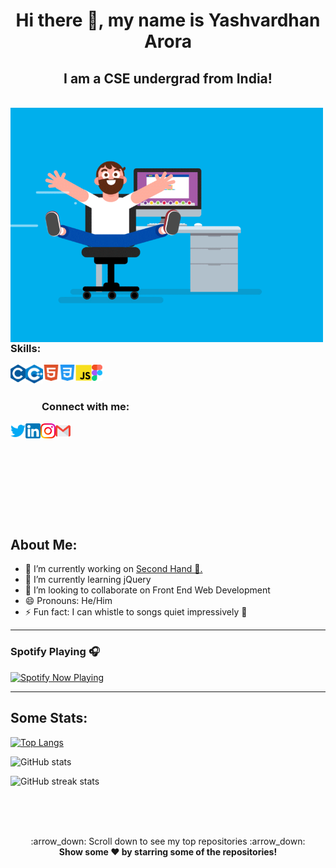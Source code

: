 <h1 align="center">Hi there 👋, my name is Yashvardhan Arora</h1>
<h2 align="center">I am a CSE undergrad from India!</h2>
<br>
  <img align="left" alt="GIF" src="https://github.com/yash22arora/yash22arora/blob/main/Media/animation2.gif" width="500"> 


<h3>Skills: </h3>

<img align="left" title="C" alt="C" height="28px" src="./logos/c_colored.png" />
<img align="left" title="C++" alt="C++" height="30px" src="./logos/cpp_coloured.png" />
<img align="left" title="HTML5" alt="HTML5" width="26px" src="./logos/html5_coloured.png" />
<img align="left" title="CSS3" alt="CSS3" width="26px" src="./logos/css3_coloured.png" />
<img align="left" title="JS" alt="JavaScript" height="26px" src="./logos/javascript_coloured2.png" />
<img align="left" title="FIGMA" alt="FIGMA" height="26px" src="./logos/figma.svg" />
 


<br>
<br>
<h3 style="left: 50px; position:relative;">Connect with me:</h3> 

<a href="https://twitter.com/YashvardhanAro2"><img align="left" title="Twitter - Yashvardhan Arora" alt="Twitter" height="24px" src="./logos/twitter_coloured.png" /></a>
<a href="https://www.linkedin.com/in/yashvardhan-arora/"><img align="left" title="LinkedIn - Yashvardhan Arora" alt="LinkedIn" height="24px" src="./logos/linkedin_coloured.png" /></a>
<a href="https://www.instagram.com/yashvardhan2210/"><img align="left" title="Instagram - Yashvardhan Arora" alt="Instagram" height="24px" src="./logos/instagram_coloured.png" /></a>
<a href="mailto:yash22arora@gmail.com"><img align="left" title="Mail - Yashvardhan Arora" alt="Mail" height="24px" src="./logos/gmail_coloured.png" /></a>

<br>
<br>
<br>
<br>
<br>
<br>
<br>
<br>
<br>
<h2>About Me:</h2>

- 🔭 I’m currently working on <a href="https://github.com/CodeClan5/Second-Hand">Second Hand 🤝.</a> 
- 🌱 I’m currently learning jQuery 
- 👯 I’m looking to collaborate on Front End Web Development 
- 😄 Pronouns: He/Him 
- ⚡ Fun fact: I can whistle to songs quiet impressively 🤪 

---


### Spotify Playing 🎧

[<img src="https://now-playing-codestackr.vercel.app/api/spotify-playing" alt="Spotify Now Playing" width="350" />](https://open.spotify.com/user/31bgv3ocoox3iadt2gxs7pouni2q?si=faf0309cb4234de8)

---

## Some Stats:

[![Top Langs](https://github-readme-stats.vercel.app/api/top-langs/?username=yash22arora)](https://github.com/anuraghazra/github-readme-stats)

![GitHub stats](https://github-readme-stats.vercel.app/api?username=yash22arora&show_icons=true)  


![GitHub streak stats](https://github-readme-streak-stats.herokuapp.com/?user=yash22arora)  




<br>
<br>
<br>

<p align="center">
    :arrow_down: Scroll down to see my top repositories :arrow_down:
    <br>
    <b>
      Show some ❤️ by starring some of the repositories!
    </b>
</p>
